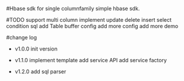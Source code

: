 #Hbase sdk
for single columnfamily simple hbase sdk.

#TODO
support multi column
implement update delete insert select condition sql
add Table buffer config
add more config
add more demo


#change log
* v1.0.0
init version

* v1.1.0
implement template
add service API
add service factory

* v1.2.0
add sql parser